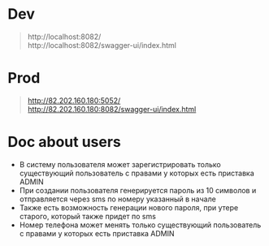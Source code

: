 
# Dev

> http://localhost:8082/   
> http://localhost:8082/swagger-ui/index.html

#  Prod

> http://82.202.160.180:5052/   
> http://82.202.160.180:8082/swagger-ui/index.html

# Doc about users

- В систему пользователя может зарегистрировать только существующий пользователь с правами у которых есть приставка ADMIN  
- При создании пользователя генерируется пароль из 10 символов и отправляется через sms по номеру указанный в начале  
- Также есть возможность генерации нового пароля, при утере старого, который также придет по sms  
- Номер телефона может менять только существующий пользователь с правами у которых есть приставка ADMIN  